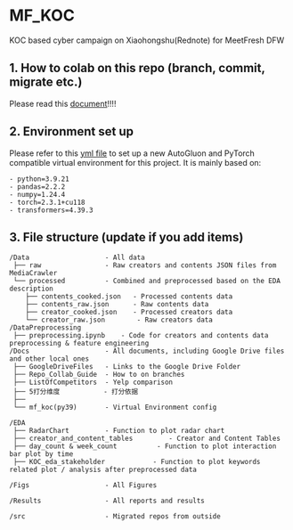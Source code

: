 # MF_KOC
KOC based cyber campaign on Xiaohongshu(Rednote) for MeetFresh DFW 

## 1. How to colab on this repo (branch, commit, migrate etc.)
Please read this [document](./Docs/Repo_Collab_Guide.md)!!!!

## 2. Environment set up
Please refer to this [yml file](./Docs/mf_koc(py39).yaml) to set up a new AutoGluon and PyTorch compatible virtual environment for this project. It is mainly based on:

    - python=3.9.21
    - pandas=2.2.2
    - numpy=1.24.4
    - torch=2.3.1+cu118
    - transformers=4.39.3

## 3. File structure (update if you add items)

    /Data                   - All data
     ├── raw                - Raw creators and contents JSON files from MediaCrawler
     └── processed          - Combined and preprocessed based on the EDA description
        ├── contents_cooked.json   - Processed contents data
        ├── contents_raw.json      - Raw contents data
        ├── creator_cooked.json    - Processed creators data
        └── creator_raw.json        - Raw creators data
    /DataPreprocessing
     ├── preprocessing.ipynb    - Code for creators and contents data preprocessing & feature engineering
    /Docs                   - All documents, including Google Drive files and other local ones
     ├── GoogleDriveFiles   - Links to the Google Drive Folder
     ├── Repo_Collab_Guide  - How to on branches
     ├── ListOfCompetitors  - Yelp comparison
     ├── 5打分维度           - 打分依据
     ├── 
     └── mf_koc(py39)       - Virtual Environment config

    /EDA
     ├── RadarChart         - Function to plot radar chart
     ├── creator_and_content_tables         - Creator and Content Tables
     ├── day_count & week_count          - Function to plot interaction bar plot by time
     ├── KOC_eda_stakeholder            - Function to plot keywords related plot / analysis after preprocessed data

    /Figs                   - All Figures

    /Results                - All reports and results

    /src                    - Migrated repos from outside
